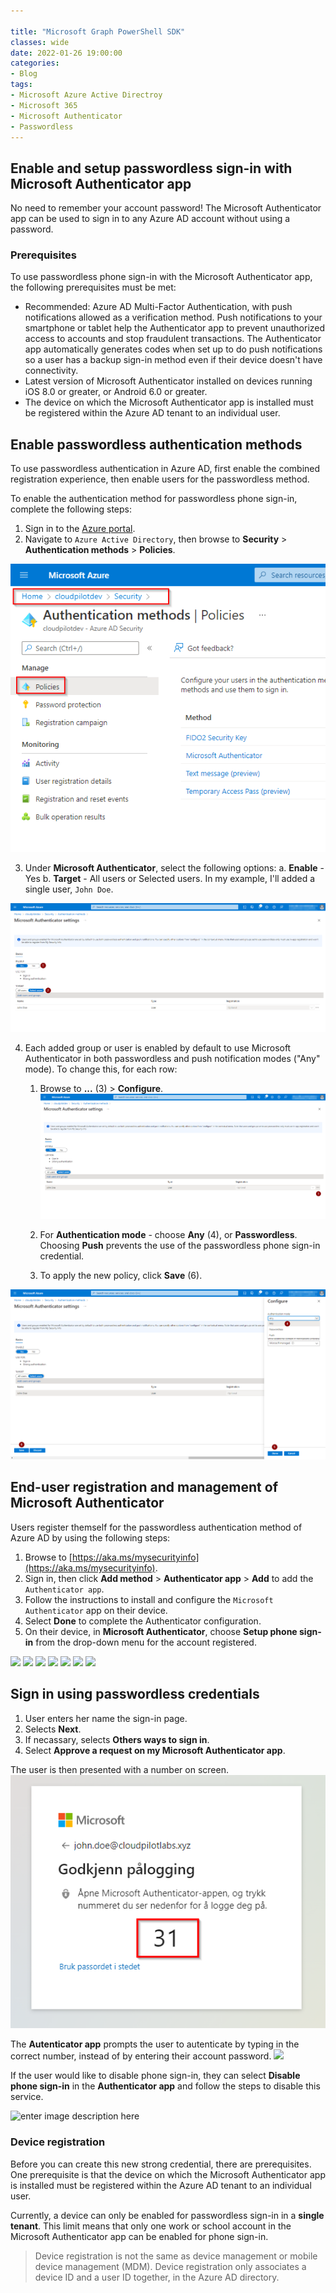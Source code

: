 ```yaml
---

title: "Microsoft Graph PowerShell SDK"
classes: wide
date: 2022-01-26 19:00:00
categories:
- Blog
tags:
- Microsoft Azure Active Directroy
- Microsoft 365
- Microsoft Authenticator
- Passwordless
---
```

## Enable and setup passwordless sign-in with Microsoft Authenticator app

No need to remember your account password! The Microsoft Authenticator app can be used to sign in to any Azure AD account without using a password.

### Prerequisites
To use passwordless phone sign-in with the Microsoft Authenticator app, the following prerequisites must be met:

-   Recommended: Azure AD Multi-Factor Authentication, with push notifications allowed as a verification method. Push notifications to your smartphone or tablet help the Authenticator app to prevent unauthorized access to accounts and stop fraudulent transactions. The Authenticator app automatically generates codes when set up to do push notifications so a user has a backup sign-in method even if their device doesn't have connectivity.
-   Latest version of Microsoft Authenticator installed on devices running iOS 8.0 or greater, or Android 6.0 or greater.
-   The device on which the Microsoft Authenticator app is installed must be registered within the Azure AD tenant to an individual user.

## Enable passwordless authentication methods

To use passwordless authentication in Azure AD, first enable the combined registration experience, then enable users for the passwordless method.

To enable the authentication method for passwordless phone sign-in, complete the following steps:

1. Sign in to the [Azure portal](https://portal.azure.com).
2. Navigate to `Azure Active Directory`, then browse to **Security** > **Authentication methods** > **Policies**. 

![](/assets/images/PASSWORDLESS/01.png)

3. Under **Microsoft Authenticator**, select the following options:
a. **Enable** - Yes
b. **Target** - All users or Selected users.  In my example, I'll added a single user, `John Doe`.

![](/assets/images/PASSWORDLESS/02.png)

4. Each added group or user is enabled by default to use Microsoft Authenticator in both passwordless and push notification modes ("Any" mode). To change this, for each row:
    
	1.  Browse to  **...** (3)  >  **Configure**.
    ![](/assets/images/PASSWORDLESS/03.png)
    
	2.  For  **Authentication mode**  - choose  **Any** (4), or  **Passwordless**. Choosing  **Push**  prevents the use of the passwordless phone sign-in credential.
	3.  To apply the new policy, click  **Save** (6).

![](assets/images/PASSWORDLESS/04.png)


## End-user registration and management of Microsoft Authenticator

Users register themself for the passwordless authentication method of Azure AD by using the following steps:

1. Browse to [https://aka.ms/mysecurityinfo](https://aka.ms/mysecurityinfo).
2. Sign in, then click **Add method** > **Authenticator app** > **Add** to add the `Authenticator app`.
3. Follow the instructions to install and configure the `Microsoft Authenticator` app on their device.
4. Select **Done** to complete the Authenticator configuration.
5. On their device, in **Microsoft Authenticator**, choose **Setup phone sign-in** from the drop-down menu for the account registered.

![](/assets/images/PASSWORDLESS/05.png)
![](/assets/images/PASSWORDLESS/06.png)
![](/assets/images/PASSWORDLESS/07.png)
![](/assets/images/PASSWORDLESS/08.png)
![](/assets/images/PASSWORDLESS/09.png)
![](/assets/images/PASSWORDLESS/10.png)
![](/assets/images/PASSWORDLESS/11.png)

## Sign in using passwordless credentials

1. User enters her name the sign-in page.
2. Selects **Next**.
3. If necassary, selects **Others ways to sign in**.
4. Select **Approve a request on my Microsoft Authenticator app**.

The user is then presented with a number on screen.
![](/assets/images/PASSWORDLESS/12.png)

The **Autenticator app** prompts the user to autenticate by typing in the correct number, instead of by entering their account password.
![](/assets/images/PASSWORDLESS/13.png)


If the user would like to disable phone sign-in, they can select **Disable phone sign-in** in the **Authenticator app** and follow the steps to disable this service.

![enter image description here](/assets/images/PASSWORDLESS/15.png)


### Device registration
Before you can create this new strong credential, there are prerequisites. One prerequisite is that the device on which the Microsoft Authenticator app is installed must be registered within the Azure AD tenant to an individual user.

Currently, a device can only be enabled for passwordless sign-in in a **single tenant**. This limit means that only one work or school account in the Microsoft Authenticator app can be enabled for phone sign-in.

>Device registration is not the same as device management or mobile device management (MDM). Device registration only associates a device ID and a user ID together, in the Azure AD directory.






